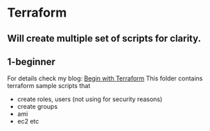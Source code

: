 # Terraform

## Will create multiple set of scripts for clarity.

## 1-beginner 
For details check my blog: [Begin with Terraform](http://sv-technical.blogspot.com/2019/12/terraform.html)
This folder contains terraform sample scripts that
  - create roles, users (not using for security reasons)
  - create groups
  - ami
  - ec2 etc


